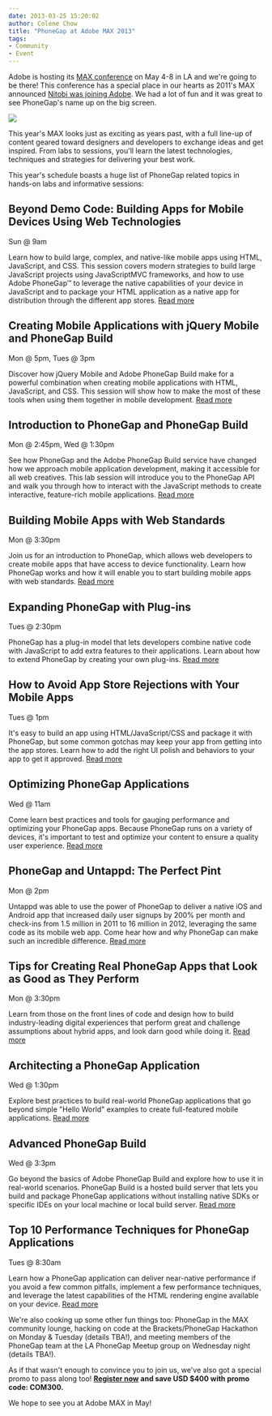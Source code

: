 ```yaml
---
date: 2013-03-25 15:20:02
author: Colene Chow
title: "PhoneGap at Adobe MAX 2013"
tags:
- Community
- Event
---
```


Adobe is hosting its [MAX conference](http://max.adobe.com) on May 4-8 in LA and we're going to be there! This conference has a special place in our hearts as 2011's MAX announced [Nitobi was joining Adobe](http://phonegap.com/2011/10/27/day-1-nitobi-joins-adobe/). We had a lot of fun and it was great to see PhoneGap's name up on the big screen.

![](/blog/uploads/2013-03/pgatmax.jpg)

This year's MAX looks just as exciting as years past, with a full line-up of content geared toward designers and developers to exchange ideas and get inspired. From labs to sessions, you'll learn the latest technologies, techniques and strategies for delivering your best work.

This year's schedule boasts a huge list of PhoneGap related topics in hands-on labs and informative sessions:

## Beyond Demo Code: Building Apps for Mobile Devices Using Web Technologies

Sun @ 9am

Learn how to build large, complex, and native-like mobile apps using HTML, JavaScript, and CSS. This session covers modern strategies to build large JavaScript projects using JavaScriptMVC frameworks, and how to use Adobe PhoneGap™ to leverage the native capabilities of your device in JavaScript and to package your HTML application as a native app for distribution through the different app stores. [Read more](https://bit.ly/Vyu7wH)

## Creating Mobile Applications with jQuery Mobile and PhoneGap Build

Mon @ 5pm, Tues @ 3pm

Discover how jQuery Mobile and Adobe PhoneGap Build make for a powerful combination when creating mobile applications with HTML, JavaScript, and CSS. This session will show how to make the most of these tools when using them together in mobile development. [Read more](https://bit.ly/Vyu9Vd)

## Introduction to PhoneGap and PhoneGap Build

Mon @ 2:45pm, Wed @ 1:30pm

See how PhoneGap and the Adobe PhoneGap Build service have changed how we approach mobile application development, making it accessible for all web creatives. This lab session will introduce you to the PhoneGap API and walk you through how to interact with the JavaScript methods to create interactive, feature-rich mobile applications. [Read more](https://bit.ly/X9VuMj)

## Building Mobile Apps with Web Standards

Mon @ 3:30pm

Join us for an introduction to PhoneGap, which allows web developers to create mobile apps that have access to device functionality. Learn how PhoneGap works and how it will enable you to start building mobile apps with web standards. [Read more](https://bit.ly/Vyuebx)

## Expanding PhoneGap with Plug-ins

Tues @ 2:30pm

PhoneGap has a plug-in model that lets developers combine native code with JavaScript to add extra features to their applications. Learn about how to extend PhoneGap by creating your own plug-ins. [Read more](https://bit.ly/Vyubwq)

## How to Avoid App Store Rejections with Your Mobile Apps

Tues @ 1pm

It's easy to build an app using HTML/JavaScript/CSS and package it with PhoneGap, but some common gotchas may keep your app from getting into the app stores. Learn how to add the right UI polish and behaviors to your app to get it approved. [Read more](https://bit.ly/XmPXky)

## Optimizing PhoneGap Applications

Wed @ 11am

Come learn best practices and tools for gauging performance and optimizing your PhoneGap apps. Because PhoneGap runs on a variety of devices, it's important to test and optimize your content to ensure a quality user experience. [Read more](https://bit.ly/Vyu97v)

## PhoneGap and Untappd: The Perfect Pint

Mon @ 2pm

Untappd was able to use the power of PhoneGap to deliver a native iOS and Android app that increased daily user signups by 200% per month and check-ins from 1.5 million in 2011 to 16 million in 2012, leveraging the same code as its mobile web app. Come hear how and why PhoneGap can make such an incredible difference. [Read more](https://bit.ly/Wc53sH)

## Tips for Creating Real PhoneGap Apps that Look as Good as They Perform

Mon @ 3:30pm

Learn from those on the front lines of code and design how to build industry-leading digital experiences that perform great and challenge assumptions about hybrid apps, and look darn good while doing it. [Read more](https://www.adobe-max.com/scheduler/sessionDetails.do?SESSION_ID=8389)

## Architecting a PhoneGap Application

Wed @ 1:30pm

Explore best practices to build real-world PhoneGap applications that go beyond simple "Hello World" examples to create full-featured mobile applications. [Read more](https://bit.ly/XmPXRq)

## Advanced PhoneGap Build

Wed @ 3:3pm

Go beyond the basics of Adobe PhoneGap Build and explore how to use it in real-world scenarios. PhoneGap Build is a hosted build server that lets you build and package PhoneGap applications without installing native SDKs or specific IDEs on your local machine or local build server. [Read more](https://bit.ly/Wc52VD)

## Top 10 Performance Techniques for PhoneGap Applications

Tues @ 8:30am

Learn how a PhoneGap application can deliver near-native performance if you avoid a few common pitfalls, implement a few performance techniques, and leverage the latest capabilities of the HTML rendering engine available on your device. [Read more](https://bit.ly/Wc54wL)

We're also cooking up some other fun things too: PhoneGap in the MAX community lounge, hacking on code at the Brackets/PhoneGap Hackathon on Monday & Tuesday (details TBA!), and meeting members of the PhoneGap team at the LA PhoneGap Meetup group on Wednesday night (details TBA!).

As if that wasn't enough to convince you to join us, we've also got a special promo to pass along too! **[Register now](https://www.adobe-max.com/portal/newreg.ww) and save USD $400 with promo code: COM300.**

We hope to see you at Adobe MAX in May!
